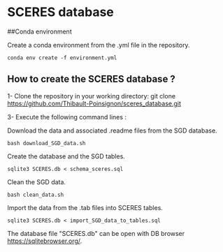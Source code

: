 # SCERES database


##Conda environment

Create a conda environment from the .yml file in the repository.
```
conda env create -f environment.yml
```

## How to create the SCERES database ?

1- Clone the repository in your working directory:
git clone https://github.com/Thibault-Poinsignon/sceres_database.git

3- Execute the following command lines :

Download the data and associated .readme files from the SGD database.
```
bash download_SGD_data.sh
```

Create the database and the SGD tables.
```
sqlite3 SCERES.db < schema_sceres.sql
```

Clean the SGD data.
```
bash clean_data.sh
```

Import the data from the .tab files into SCERES tables.
```
sqlite3 SCERES.db < import_SGD_data_to_tables.sql
```

The database file "SCERES.db" can be open with DB browser https://sqlitebrowser.org/.
